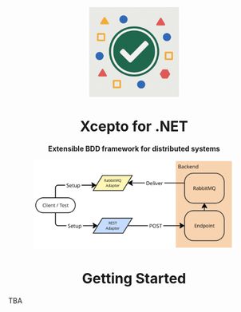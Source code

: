 <p align="center">
  <a href="https://github.com/xcepto/Xcepto.NET/">
    <img width="180" src="media/logo.png" alt="logo">
  </a>
</p>
<h1 align="center">
  Xcepto for .NET
</h1>
<p align="center">
  <strong>
    Extensible BDD framework for distributed systems
  </strong>
</p>
<p align="center">
  <a href="https://github.com/xcepto/Xcepto.NET/">
    <img width="80%" src="media/architecture.png" alt="architecture">
  </a>
</p>

<h1 align="center">
  Getting Started
</h1>

TBA